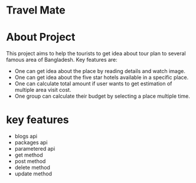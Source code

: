 # Travel Mate
# About Project
This project aims to help the tourists to get idea about tour plan to several famous area of Bangladesh. Key features are:

- One can get idea about the place by reading details and watch image.
- One can get idea about the five star hotels available in a specific place.
- One can calculate total amount if user wants to get estimation of multiple area visit cost.
- One group can calculate their budget by selecting a place multiple time.

# key features
- blogs api
- packages api
- parametered api
- get method
- post method
- delete method
- update method
